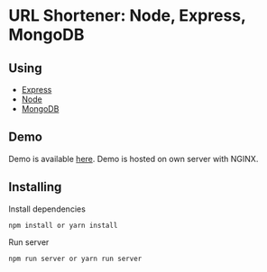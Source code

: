 # URL Shortener: Node, Express, MongoDB

## Using

* [Express](http://expressjs.com/)
* [Node](https://nodejs.org)
* [MongoDB](https://www.mongodb.com/)

## Demo

Demo is available [here](http://url.amihaylov.com/). Demo is hosted on own server with NGINX.

## Installing

Install dependencies
```
npm install or yarn install
```
Run server

```
npm run server or yarn run server
```
